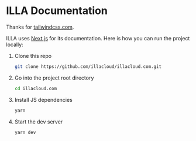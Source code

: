 # ILLA Documentation

Thanks for [tailwindcss.com](https://github.com/tailwindcss.com).

ILLA uses [Next.js](https://nextjs.org/) for its documentation. Here is how you can run the project locally:

1. Clone this repo

    ```sh
    git clone https://github.com/illacloud/illacloud.com.git
    ```

2. Go into the project root directory

    ```sh
    cd illacloud.com
    ```

3. Install JS dependencies

    ```sh
    yarn
    ```

4. Start the dev server

    ```sh
    yarn dev
    ```

